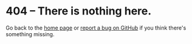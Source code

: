 # 404 &ndash; There is nothing here.
Go back to the [home page](README.md) or [report a bug on GitHub](https://github.com/wgumenyuk/spyter/issues) if you think there's something missing.